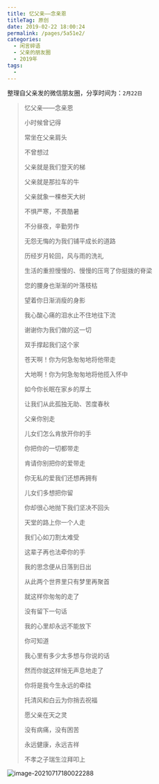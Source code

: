 ```yaml
---
title: 忆父亲——念亲恩
titleTag: 原创
date: 2019-02-22 18:00:24
permalink: /pages/5a51e2/
categories:
  - 闲言碎语
  - 父亲的朋友圈
  - 2019年
tags:
  - 
---
```

整理自父亲发的微信朋友圈，分享时间为：`2月22日`



> 忆父亲——念亲恩
>
> 
>
> 小时候曾记得
>
> 常坐在父亲肩头
>
> 不曾想过
>
> 父亲就是我们登天的梯
>
> 父亲就是那拉车的牛
>
> 
>
> 
>
> 父亲就象一棵叁天大树
>
> 不惧严寒，不畏酷暑
>
> 不分昼夜，辛勤劳作
>
> 无怨无悔的为我们铺平成长的道路
>
> 历经岁月轮回，风与雨的洗礼
>
> 生活的重担慢慢的、慢慢的压弯了你挺拨的脊梁
>
> 您的腰身也渐渐的叶落枝枯
>
> 望着你日渐消瘦的身影
>
> 我心酸心痛的泪水止不住地往下流
>
> 谢谢你为我们做的这一切
>
> 双手撑起我们这个家
>
> 
>
> 
>
> 苍天啊！你为何急匆匆地将他带走
>
> 大地啊！你为何急匆匆地将他揽入怀中
>
> 如今你长眠在家乡的厚土
>
> 让我们从此孤独无助、苦度春秋
>
> 
>
> 
>
> 父亲你别走
>
> 儿女们怎么肯放开你的手
>
> 你把你的一切都带走
>
> 肯请你别把你的爱带走
>
> 你无私的爱我们还想再拥有
>
> 儿女们多想把你留
>
> 你却很心地抛下我们坚决不回头
>
> 天堂的路上你一个人走
>
> 我们心如刀割太难受
>
> 这辈子再也法牵你的手
>
> 我的思念便从日落到日出
>
> 从此两个世界里只有梦里再聚首
>
> 
>
> 
>
> 就这样你匆匆的走了
>
> 没有留下一句话
>
> 我的心里却永远不能放下
>
> 你可知道
>
> 我心里有多少太多想与你说的话
>
> 然而你就这样悄无声息地走了
>
> 你将是我今生永远的牵挂
>
> 
>
> 
>
> 托清风和白云为你捎去祝福
>
> 愿父亲在天之灵
>
> 没有病痛，没有困苦
>
> 永远健康，永远吉祥
>
> 
>
> 
>
> 不孝之子瑞生泣拜叩上

![image-20210717180022288](http://t.eryajf.net/imgs/2021/09/652d229db81652c1.jpg)